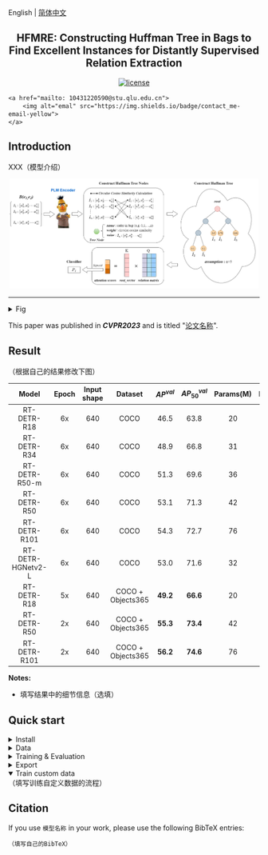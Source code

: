 English | [简体中文](README_cn.md)

<h2 align="center">HFMRE: Constructing Huffman Tree in Bags to Find Excellent Instances for Distantly Supervised Relation Extraction</h2>
<p align="center">
<!--     <a href="https://github.com/lyuwenyu/RT-DETR/blob/main/LICENSE">
        <img alt="license" src="https://img.shields.io/badge/LICENSE-Apache%202.0-blue">
    </a> -->
    <a href="https://github.com/lyuwenyu/RT-DETR/blob/main/LICENSE">
        <img alt="license" src="https://img.shields.io/github/license/lyuwenyu/RT-DETR">
    </a>
    
    <a href="mailto: 10431220590@stu.qlu.edu.cn">
        <img alt="emal" src="https://img.shields.io/badge/contact_me-email-yellow">
    </a>
</p>



## Introduction

XXX（模型介绍）

<div align="center">
  <!-- <img src="https://github.com/qluinfo/HFMRE/blob/main/HFMRE_model.png" width=300 /> -->
  <img src="https://github.com/qluinfo/HFMRE/blob/main/HFMRE_model.png" width=500 >
</div>



---
<details>
<summary>Fig</summary>
![ppdetr_overview](https://github.com/lyuwenyu/RT-DETR/assets/17582080/737f0d94-e028-4793-967e-201bdde57a5a)
</details>

This paper was published in ***CVPR2023*** and is titled "[论文名称](论文地址)".




## Result

（根据自己的结果修改下图）

|       Model       | Epoch | Input shape |      Dataset      | $AP^{val}$ | $AP^{val}_{50}$ | Params(M) | FLOPs(G) |
| :---------------: | :---: | :---------: | :---------------: | :--------: | :-------------: | :-------: | :------: |
|    RT-DETR-R18    |  6x   |     640     |       COCO        |    46.5    |      63.8       |    20     |    60    |
|    RT-DETR-R34    |  6x   |     640     |       COCO        |    48.9    |      66.8       |    31     |    92    |
|   RT-DETR-R50-m   |  6x   |     640     |       COCO        |    51.3    |      69.6       |    36     |   100    |
|    RT-DETR-R50    |  6x   |     640     |       COCO        |    53.1    |      71.3       |    42     |   136    |
|   RT-DETR-R101    |  6x   |     640     |       COCO        |    54.3    |      72.7       |    76     |   259    |
| RT-DETR-HGNetv2-L |  6x   |     640     |       COCO        |    53.0    |      71.6       |    32     |    11    |
|    RT-DETR-R18    |  5x   |     640     | COCO + Objects365 |  **49.2**  |    **66.6**     |    20     |    60    |
|    RT-DETR-R50    |  2x   |     640     | COCO + Objects365 |  **55.3**  |    **73.4**     |    42     |   136    |
|   RT-DETR-R101    |  2x   |     640     | COCO + Objects365 |  **56.2**  |    **74.6**     |    76     |   259    |

**Notes:**
- 填写结果中的细节信息（选填）



## Quick start

<details>
<summary>Install</summary>

```bash
pip install -r requirements.txt
```

</details>



<details>
<summary>Data</summary>

- download_nyt10.sh
- download_nyt10m.sh
- download_wiki20m.sh

</details>



<details>
<summary>Training & Evaluation</summary>

```shell
# training 
train_nyt10d.sh
train_nyt10m.sh
train_wiki20m.sh
```

```shell
# evaluation
(填写测试的指令)
```

</details>



<details>
<summary>Export</summary>

```shell
（填写导出结果的指令）
```
</details>



<details open>
<summary>Train custom data</summary>
（填写训练自定义数据的流程）



## Citation
If you use `模型名称` in your work, please use the following BibTeX entries:
```
（填写自己的BibTeX）
```
